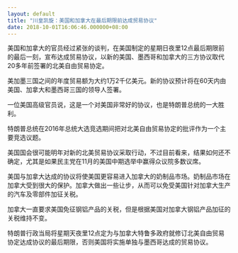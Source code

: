 ```yaml
---
layout: default
title: "川皇凯旋：美国和加拿大在最后期限前达成贸易协议"
date: 2018-10-01T16:06:46.000000+08:00
---
```


美国和加拿大的官员经过紧张的谈判，在美国制定的星期日夜里12点最后期限前的最后一刻，宣布达成贸易协议，以新的美国、墨西哥和加拿大的三方协议取代20多年前签署的北美自由贸易协定。

美加墨三国之间的年度贸易额为大约1万2千亿美元。新的协议预计将在60天内由美国、加拿大和墨西哥三国的领导人签署。

一位美国高级官员说，这是一个对美国非常好的协议，也是特朗普总统的一大胜利。

特朗普总统在2016年总统大选竞选期间把对北美自由贸易协定的批评作为一个主要竞选议题。

美国国会很可能明年对新的北美贸易协议采取行动，不过目前看来，结果如何还不确定，尤其是如果民主党在11月的美国中期选举中赢得众议院多数议席。

美国与加拿大达成的协议将使美国更容易进入加拿大的奶制品市场。奶制品市场在加拿大受到很大的保护。加拿大做出一些让步，从而可以免受美国针对加拿大生产的汽车及零部件加征关税。

加拿大一直要求美国免征钢铝产品的关税，但是根据美国对加拿大钢铝产品加征的关税维持不变。

特朗普行政当局将星期天夜里12点定为与加拿大特鲁多政府就修订北美自由贸易协定达成协议的最后期限，否则美国将实施单独与墨西哥达成的贸易协议。

